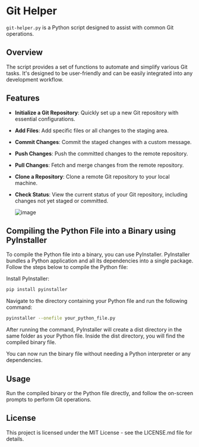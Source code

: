 # Git Helper

`git-helper.py` is a Python script designed to assist with common Git operations.

## Overview

The script provides a set of functions to automate and simplify various Git tasks. It's designed to be user-friendly and can be easily integrated into any development workflow.

## Features

- **Initialize a Git Repository**: Quickly set up a new Git repository with essential configurations.
- **Add Files**: Add specific files or all changes to the staging area.
- **Commit Changes**: Commit the staged changes with a custom message.
- **Push Changes**: Push the committed changes to the remote repository.
- **Pull Changes**: Fetch and merge changes from the remote repository.
- **Clone a Repository**: Clone a remote Git repository to your local machine.
- **Check Status**: View the current status of your Git repository, including changes not yet staged or committed.

  ![image](https://github.com/grinntec/git-helper/assets/40019507/52835528-47c8-4cdc-b59f-a9a047f93315)

## Compiling the Python File into a Binary using PyInstaller

To compile the Python file into a binary, you can use PyInstaller. PyInstaller bundles a Python application and all its dependencies into a single package. Follow the steps below to compile the Python file:

Install PyInstaller:
```sh
pip install pyinstaller
```

Navigate to the directory containing your Python file and run the following command:

```sh
pyinstaller --onefile your_python_file.py
```

After running the command, PyInstaller will create a dist directory in the same folder as your Python file. Inside the dist directory, you will find the compiled binary file.

You can now run the binary file without needing a Python interpreter or any dependencies.

## Usage
Run the compiled binary or the Python file directly, and follow the on-screen prompts to perform Git operations.

## License
This project is licensed under the MIT License - see the LICENSE.md file for details.
